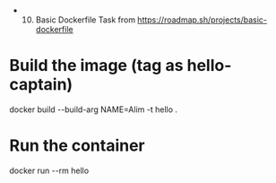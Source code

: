 - 10. Basic Dockerfile Task from https://roadmap.sh/projects/basic-dockerfile

# Build the image (tag as hello-captain)
docker build --build-arg NAME=Alim -t hello .

# Run the container
docker run --rm hello